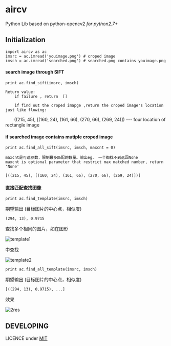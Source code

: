 # aircv
Python Lib based on python-opencv2 *for python2.7+*

## Initialization

    import aircv as ac
    imsrc = ac.imread('youimage.png') # croped image
    imsch = ac.imread('searched.png') # searched.png contains youimage.png 

#### search image through SIFT

    print ac.find_sift(imsrc, imsch)

    Return value:
        if failure , return  []
        
        if find out the croped imapge ,return the croped image's location just like flowing:
        ((215, 45), [(160, 24), (161, 66), (270, 66), (269, 24)])  --- four location of rectangle image

#### if searched image contains mutiple croped image

    print ac.find_all_sift(imsrc, imsch, maxcnt = 0)

    maxcnt是可选参数，限制最多匹配的数量。输出eg， 一个都找不到返回None
    maxcnt is optional parameter that restrict max matched number, return 'None' 

    [((215, 45), [(160, 24), (161, 66), (270, 66), (269, 24)])]

#### 直接匹配查找图像

    print ac.find_template(imsrc, imsch)

期望输出 (目标图片的中心点，相似度)

    (294, 13), 0.9715

查找多个相同的图片，如在图形

![template1](testdata/2s.png)

中查找

![template2](testdata/2t.png)

    print ac.find_all_template(imsrc, imsch)

期望输出 (目标图片的中心点，相似度)

    [((294, 13), 0.9715), ...]

效果

![2res](testdata/2res.png)


## DEVELOPING

LICENCE under [MIT](LICENSE)
